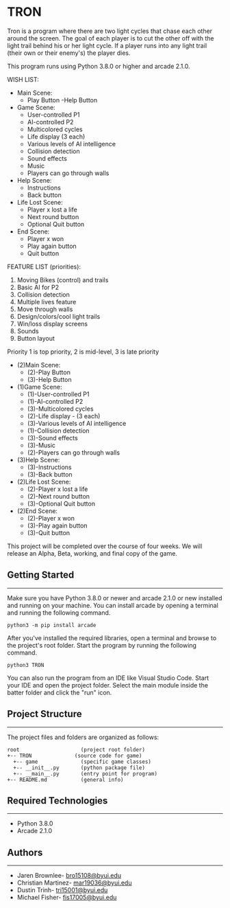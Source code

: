 # TRON
Tron is a program where there are two light cycles that chase
each other around the screen. The goal of each player is to cut
the other off with the light trail behind his or her light cycle.
If a player runs into any light trail (their own or their enemy's)
the player dies.

This program runs using Python 3.8.0 or higher and arcade 2.1.0.

WISH LIST:
  - Main Scene:
    - Play Button
    -Help Button
  - Game Scene:
    - User-controlled P1
    - AI-controlled P2
    - Multicolored cycles
    - Life display (3 each)
    - Various levels of AI intelligence
    - Collision detection
    - Sound effects
    - Music
    - Players can go through walls
  - Help Scene:
    - Instructions
    - Back button
  - Life Lost Scene:
    - Player x lost a life
    - Next round button
    - Optional Quit button
  - End Scene:
    - Player x won
    - Play again button
    - Quit button



FEATURE LIST (priorities):
  1. Moving Bikes (control) and trails
  2. Basic AI for P2
  3. Collision detection
  4. Multiple lives feature
  5. Move through walls
  6. Design/colors/cool light trails
  7. Win/loss display screens
  8. Sounds
  9. Button layout

  Priority 1 is top priority, 2 is mid-level, 3 is late priority

  - (2)Main Scene:
    - (2)-Play Button
    - (3)-Help Button
  - (1)Game Scene:
    - (1)-User-controlled P1
    - (1)-AI-controlled P2
    - (3)-Multicolored cycles
    - (2)-Life display - (3 each)
    - (3)-Various levels of AI intelligence
    - (1)-Collision detection
    - (3)-Sound effects
    - (3)-Music
    - (2)-Players can go through walls
  - (3)Help Scene:
    - (3)-Instructions
    - (3)-Back button
  - (2)Life Lost Scene:
    - (2)-Player x lost a life
    - (2)-Next round button
    - (3)-Optional Quit button
  - (2)End Scene:
    - (2)-Player x won
    - (3)-Play again button
    - (3)-Quit button


This project will be completed over the course of four weeks.
We will release an Alpha, Beta, working, and final copy of the game.

## Getting Started
---
Make sure you have Python 3.8.0 or newer and arcade 2.1.0 or new installed 
and running on your machine. You can install arcade by opening a terminal 
and running the following command.
```
python3 -m pip install arcade
```
After you've installed the required libraries, open a terminal and browse to the 
project's root folder. Start the program by running the following command.
```
python3 TRON 
```
You can also run the program from an IDE like Visual Studio Code. Start your IDE 
and open the project folder. Select the main module inside the batter folder and 
click the "run" icon.

## Project Structure
---
The project files and folders are organized as follows:
```
root                    (project root folder)
+-- TRON              (source code for game)
  +-- game              (specific game classes)
  +-- __init__.py       (python package file)
  +-- __main__.py       (entry point for program)
+-- README.md           (general info)
```

## Required Technologies
---
* Python 3.8.0
* Arcade 2.1.0

## Authors
---
* Jaren Brownlee- bro15108@byui.edu
* Christian Martinez- mar19036@byui.edu
* Dustin Trinh- tri15001@byui.edu
* Michael Fisher- fis17005@byui.edu